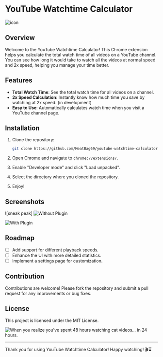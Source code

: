 # YouTube Watchtime Calculator

![icon](https://github.com/MeatBag69/YouTube-Watchtime-Calculator/assets/55755926/a003ed6c-7b1d-4fd8-b70b-7ffffb20be35)


## Overview

Welcome to the YouTube Watchtime Calculator! This Chrome extension helps you calculate the total watch time of all videos on a YouTube channel. You can see how long it would take to watch all the videos at normal speed and 2x speed, helping you manage your time better.

## Features

- **Total Watch Time**: See the total watch time for all videos on a channel.
- **2x Speed Calculation**: Instantly know how much time you save by watching at 2x speed. (in development)
- **Easy to Use**: Automatically calculates watch time when you visit a YouTube channel page.

## Installation

1. Clone the repository:

    ```bash
    git clone https://github.com/MeatBag69/youtube-watchtime-calculator.git
    ```

2. Open Chrome and navigate to `chrome://extensions/`.

3. Enable "Developer mode" and click "Load unpacked".

4. Select the directory where you cloned the repository.

5. Enjoy!

## Screenshots

![sneak peak]
![Without Plugin](https://github.com/MeatBag69/YouTube-Watchtime-Calculator/assets/55755926/c3e31100-2c84-4901-8ec7-323741b4e83c)

![With Plugin](https://github.com/MeatBag69/YouTube-Watchtime-Calculator/assets/55755926/d377a2c0-a9c4-452c-ac8d-560e8a79b3db)


## Roadmap

- [ ] Add support for different playback speeds.
- [ ] Enhance the UI with more detailed statistics.
- [ ] Implement a settings page for customization.

## Contribution

Contributions are welcome! Please fork the repository and submit a pull request for any improvements or bug fixes.

## License

This project is licensed under the MIT License.

![*When you realize you've spent 48 hours watching cat videos... in 24 hours.*](https://media.tenor.com/-25hRBmP1qwAAAAM/cat.gif)

---

Thank you for using YouTube Watchtime Calculator! Happy watching! 🎬⌛
